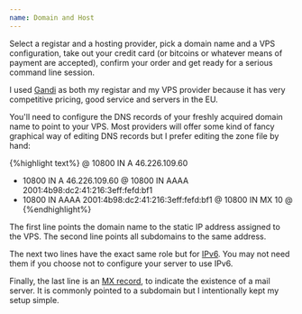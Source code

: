 ```yaml
---
name: Domain and Host
---
```


Select a registar and a hosting provider, pick a domain name and a VPS configuration,
take out your credit card (or bitcoins or whatever means of payment are accepted),
confirm your order and get ready for a serious command line session.

I used [Gandi](https://gandi.net) as both my registar and my VPS provider because
it has very competitive pricing, good service and servers in the EU.

You'll need to configure the DNS records of your freshly acquired domain name to point
to your VPS. Most providers will offer some kind of fancy graphical way of editing
DNS records but I prefer editing the zone file by hand:

{%highlight text%}
@ 10800 IN A 46.226.109.60
* 10800 IN A 46.226.109.60
@ 10800 IN AAAA 2001:4b98:dc2:41:216:3eff:fefd:bf1
* 10800 IN AAAA 2001:4b98:dc2:41:216:3eff:fefd:bf1
@ 10800 IN MX 10 @
{%endhighlight%}

The first line points the domain name to the static IP address assigned to the VPS.
The second line points all subdomains to the same address.

The next two lines have the exact same role but for [IPv6](http://en.wikipedia.org/wiki/IPv6).
You may not need them if you choose not to configure your server to use IPv6.

Finally, the last line is an [MX record](http://en.wikipedia.org/wiki/Mx_record),
to indicate the existence of a mail server. It is commonly pointed to a subdomain
but I intentionally kept my setup simple.
